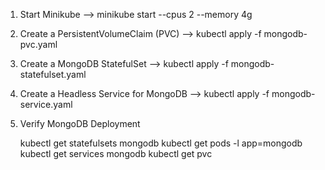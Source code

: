 1. Start Minikube --> minikube start --cpus 2 --memory 4g
2. Create a PersistentVolumeClaim (PVC) --> kubectl apply -f mongodb-pvc.yaml
3. Create a MongoDB StatefulSet  --> kubectl apply -f mongodb-statefulset.yaml
4. Create a Headless Service for MongoDB  --> kubectl apply -f mongodb-service.yaml
5. Verify MongoDB Deployment

   kubectl get statefulsets mongodb
   kubectl get pods -l app=mongodb
   kubectl get services mongodb
   kubectl get pvc
